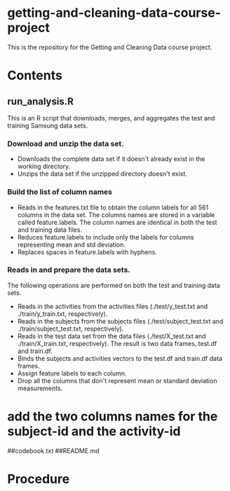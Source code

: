 # getting-and-cleaning-data-course-project
This is the repository for the Getting and Cleaning Data course project.

# Contents

## run_analysis.R
This is an R script that downloads, merges, and aggregates the test and training Samsung data sets.

### Download and unzip the data set.
* Downloads the complete data set if it doesn't already exist in the working directory.
* Unzips the data set if the unzipped directory doesn't exist.

### Build the list of column names
* Reads in the features.txt file to obtain the column labels for all 561 columns in the data set. The columns names are stored in a variable called feature.labels. The column names are identical in both the test and training data files.
* Reduces feature.labels to include only the labels for columns representing mean and std deviation.
* Replaces spaces in feature.labels with hyphens.

### Reads in and prepare the data sets.
The following operations are performed on both the test and training data sets.
* Reads in the activities from the activities files (./test/y_test.txt and ./train/y_train.txt, respectively).
* Reads in the subjects from the subjects files (./test/subject_test.txt and ./train/subject_test.txt, respectively).
* Reads in the test data set from the data files (./test/X_test.txt and ./train/X_train.txt, respectively). The result is two data frames, test.df and train.df.
* Binds the subjects and activities vectors to the test.df and train.df data frames.
* Assign feature labels to each column.
* Drop all the columns that don't represent mean or standard deviation measurements.


# add the two columns names for the subject-id and the activity-id
##codebook.txt
##README.md

# Procedure
